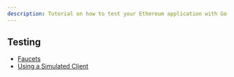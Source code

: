 ```yaml
---
description: Tutorial on how to test your Ethereum application with Go.
---
```


## Testing

- [Faucets](../faucets)
- [Using a Simulated Client](../client-simulated)


